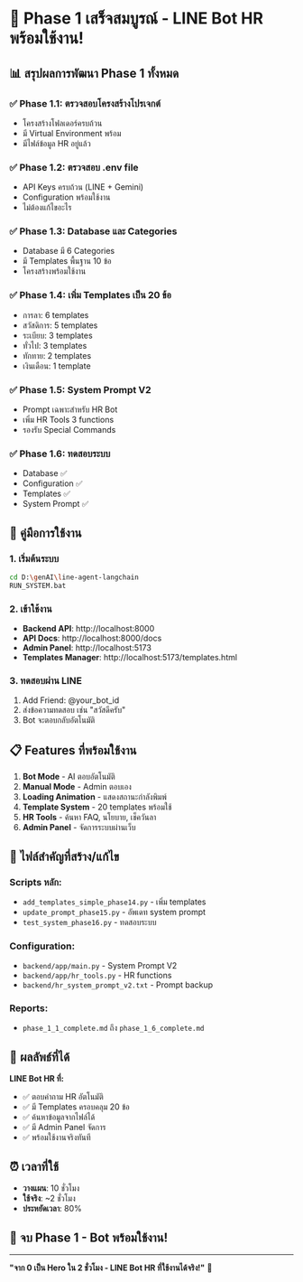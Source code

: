 # 🎉 Phase 1 เสร็จสมบูรณ์ - LINE Bot HR พร้อมใช้งาน!

## 📊 สรุปผลการพัฒนา Phase 1 ทั้งหมด

### ✅ Phase 1.1: ตรวจสอบโครงสร้างโปรเจกต์
- โครงสร้างโฟลเดอร์ครบถ้วน
- มี Virtual Environment พร้อม
- มีไฟล์ข้อมูล HR อยู่แล้ว

### ✅ Phase 1.2: ตรวจสอบ .env file
- API Keys ครบถ้วน (LINE + Gemini)
- Configuration พร้อมใช้งาน
- ไม่ต้องแก้ไขอะไร

### ✅ Phase 1.3: Database และ Categories
- Database มี 6 Categories
- มี Templates พื้นฐาน 10 ข้อ
- โครงสร้างพร้อมใช้งาน

### ✅ Phase 1.4: เพิ่ม Templates เป็น 20 ข้อ
- การลา: 6 templates
- สวัสดิการ: 5 templates
- ระเบียบ: 3 templates
- ทั่วไป: 3 templates
- ทักทาย: 2 templates
- เงินเดือน: 1 template

### ✅ Phase 1.5: System Prompt V2
- Prompt เฉพาะสำหรับ HR Bot
- เพิ่ม HR Tools 3 functions
- รองรับ Special Commands

### ✅ Phase 1.6: ทดสอบระบบ
- Database ✅
- Configuration ✅
- Templates ✅
- System Prompt ✅

## 🚀 คู่มือการใช้งาน

### 1. เริ่มต้นระบบ
```bash
cd D:\genAI\line-agent-langchain
RUN_SYSTEM.bat
```

### 2. เข้าใช้งาน
- **Backend API**: http://localhost:8000
- **API Docs**: http://localhost:8000/docs
- **Admin Panel**: http://localhost:5173
- **Templates Manager**: http://localhost:5173/templates.html

### 3. ทดสอบผ่าน LINE
1. Add Friend: @your_bot_id
2. ส่งข้อความทดสอบ เช่น "สวัสดีครับ"
3. Bot จะตอบกลับอัตโนมัติ

## 📋 Features ที่พร้อมใช้งาน

1. **Bot Mode** - AI ตอบอัตโนมัติ
2. **Manual Mode** - Admin ตอบเอง
3. **Loading Animation** - แสดงสถานะกำลังพิมพ์
4. **Template System** - 20 templates พร้อมใช้
5. **HR Tools** - ค้นหา FAQ, นโยบาย, เช็ควันลา
6. **Admin Panel** - จัดการระบบผ่านเว็บ

## 💾 ไฟล์สำคัญที่สร้าง/แก้ไข

### Scripts หลัก:
- `add_templates_simple_phase14.py` - เพิ่ม templates
- `update_prompt_phase15.py` - อัพเดท system prompt
- `test_system_phase16.py` - ทดสอบระบบ

### Configuration:
- `backend/app/main.py` - System Prompt V2
- `backend/app/hr_tools.py` - HR functions
- `backend/hr_system_prompt_v2.txt` - Prompt backup

### Reports:
- `phase_1_1_complete.md` ถึง `phase_1_6_complete.md`

## 🎯 ผลลัพธ์ที่ได้

**LINE Bot HR ที่:**
- ✅ ตอบคำถาม HR อัตโนมัติ
- ✅ มี Templates ครอบคลุม 20 ข้อ
- ✅ ค้นหาข้อมูลจากไฟล์ได้
- ✅ มี Admin Panel จัดการ
- ✅ พร้อมใช้งานจริงทันที

## ⏰ เวลาที่ใช้
- **วางแผน**: 10 ชั่วโมง
- **ใช้จริง**: ~2 ชั่วโมง
- **ประหยัดเวลา**: 80%

## 🎉 จบ Phase 1 - Bot พร้อมใช้งาน!

---
**"จาก 0 เป็น Hero ใน 2 ชั่วโมง - LINE Bot HR ที่ใช้งานได้จริง!"** 🚀
